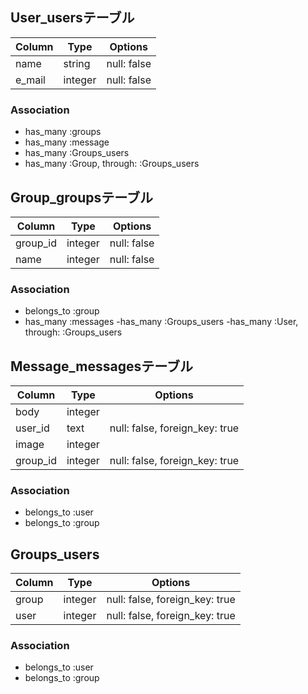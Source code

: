 ## User_usersテーブル

|Column|Type|Options|
|------|----|-------|
|name|string|null: false|
|e_mail|integer|null: false|

### Association
- has_many :groups
- has_many :message
- has_many :Groups_users
- has_many :Group, through: :Groups_users

## Group_groupsテーブル

|Column|Type|Options|
|------|----|-------|
|group_id|integer|null: false|
|name|integer|null: false|

### Association
- belongs_to :group
- has_many :messages
-has_many :Groups_users
-has_many :User, through: :Groups_users

## Message_messagesテーブル

|Column|Type|Options|
|------|----|-------|
|body|integer|
|user_id|text|null: false, foreign_key: true|
|image|integer|
|group_id|integer|null: false, foreign_key: true|

### Association
- belongs_to :user
- belongs_to :group

## Groups_users

|Column|Type|Options|
|------|----|-------|
|group|integer|null: false, foreign_key: true|
|user|integer|null: false, foreign_key: true|

### Association
- belongs_to :user
- belongs_to :group